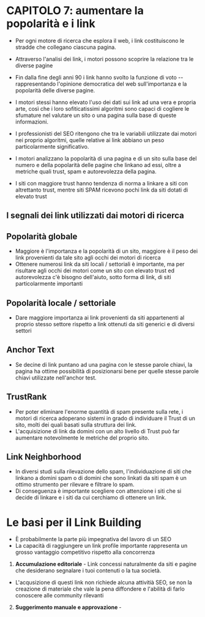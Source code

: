 # CAPITOLO 7: aumentare la popolarità e i link
+ Per ogni motore di ricerca che esplora il web, i link costituiscono le stradde che collegano ciascuna pagina. 
+ Attraverso l'analisi dei link, i motori possono scoprire la relazione tra le diverse pagine
+ Fin dalla fine degli anni 90 i link hanno svolto la funzione di voto -- rappresentando l'opinione democratica del web sull'importanza e la popolarità delle diverse pagine. 
+ I motori stessi hanno elevato l'uso dei dati sui link ad una vera e propria arte, così che i loro sofiticatissimi algoritmi sono capaci di cogliere le sfumature nel valutare un sito o una pagina sulla base di queste informazioni. 

+ I professionisti del SEO ritengono che tra le variabili utilizzate dai motori nei proprio algoritmi, quelle relative ai link abbiano un peso particolarmente significativo.
+ I motori analizzano la popolarità di una pagina e di un sito sulla base del numero e della popolarità delle pagine che linkano ad essi, oltre a metriche quali trust, spam e autorevolezza della pagina. 
+ I siti con maggiore trust hanno tendenza di norma a linkare a siti con altrettanto trust, mentre siti SPAM ricevono pochi link da siti dotati di elevato trust

## I segnali dei link utilizzati dai motori di ricerca
## Popolarità globale
+ Maggiore è l'importanza e la popolarità di un sito, maggiore è il peso dei link provenienti da tale sito agli occhi dei motori di ricerca
+ Ottenere numerosi link da siti locali / settoriali è importante, ma per risultare agli occhi dei motori come un sito con elevato trust ed autorevolezza c'è bisogno dell'aiuto, sotto forma di link, di siti particolarmente importanti
## Popolarità locale / settoriale
+ Dare maggiore importanza ai link provenienti da siti appartenenti al proprio stesso settore rispetto a link ottenuti da siti generici e di diversi settori
## Anchor Text
+ Se decine di link puntano ad una pagina con le stesse parole chiavi, la pagina ha ottime possibilità di posizionarsi bene per quelle stesse parole chiavi utilizzate nell'anchor test.
## TrustRank
+ Per poter eliminare l'enorme quantità di spam presente sulla rete, i motori di ricerca adoperano sistemi in grado di individuare il Trust di un sito, molti dei quali basati sulla struttura dei link.
+ L'acquisizione di link da domini con un alto livello di Trust può far aumentare notevolmente le metriche del proprio sito. 
## Link Neighborhood
+ In diversi studi sulla rilevazione dello spam, l'individuazione di siti che linkano a domini spam o di domini che sono linkati da siti spam è un ottimo strumento per rilevare e filtrare lo spam.
+ Di conseguenza è importante scegliere con attenzione i siti che si decide di linkare e i siti da cui cerchiamo di ottenere un link.

# Le basi per il Link Building 
+ È probabilmente la parte più impegnativa del lavoro di un SEO
+ La capacità di raggiungere un link profile importante rappresenta un grosso vantaggio competitivo rispetto alla concorrenza
1. <b>Accumulazione editoriale</b> - Link concessi naturalmente da siti e pagine che desiderano segnalare i tuoi contenuti o la tua società.
+ L'acqusizione di questi link non richiede alcuna attivitià SEO, se non la creazione di materiale che vale la pena diffondere e l'abilità di farlo conoscere alle community rilevanti
2. <b> Suggerimento manuale e approvazione </b> -